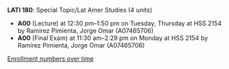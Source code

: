 **LATI 180**: Special Topic/Lat Amer Studies (4 units)

- **A00** (Lecture) at 12:30 pm–1:50 pm on Tuesday, Thursday at HSS 2154 by Ramirez Pimienta, Jorge Omar (A07465706)
- **A00** (Final Exam) at 11:30 am–2:29 pm on Monday at HSS 2154 by Ramirez Pimienta, Jorge Omar (A07465706)

[Enrollment numbers over time](./LATI180.tsv)
